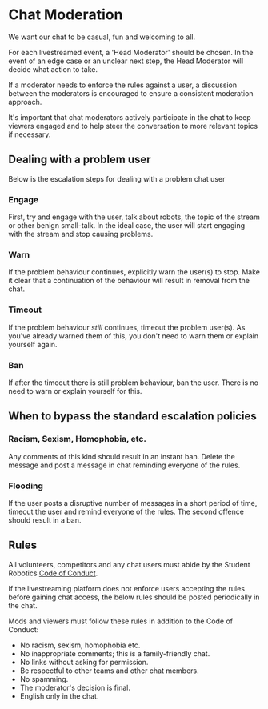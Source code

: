 # Chat Moderation

We want our chat to be casual, fun and welcoming to all.

For each livestreamed event, a 'Head Moderator' should be chosen. In the event of an edge case or an unclear next step, the Head Moderator will decide what action to take.

If a moderator needs to enforce the rules against a user, a discussion between the moderators is encouraged to ensure a consistent moderation approach.

It's important that chat moderators actively participate in the chat to keep viewers engaged and to help steer the conversation to more relevant topics if necessary.

## Dealing with a problem user

Below is the escalation steps for dealing with a problem chat user

### Engage

First, try and engage with the user, talk about robots, the topic of the stream or other benign small-talk. In the ideal case, the user will start engaging with the stream and stop causing problems.

### Warn

If the problem behaviour continues, explicitly warn the user(s) to stop. Make it clear that a continuation of the behaviour will result in removal from the chat.

### Timeout

If the problem behaviour _still_ continues, timeout the problem user(s). As you've already warned them of this, you don't need to warn them or explain yourself again.

### Ban

If after the timeout there is still problem behaviour, ban the user. There is no need to warn or explain yourself for this.

## When to bypass the standard escalation policies

### Racism, Sexism, Homophobia, etc.

Any comments of this kind should result in an instant ban. Delete the message and post a message in chat reminding everyone of the rules.

### Flooding

If the user posts a disruptive number of messages in a short period of time, timeout the user and remind everyone of the rules. The second offence should result in a ban.

## Rules

All volunteers, competitors and any chat users must abide by the Student Robotics
[Code of Conduct](https://opsmanual.studentrobotics.org/about-the-charity/code-of-conduct).

If the livestreaming platform does not enforce users accepting the rules before gaining chat access, the below rules should be posted periodically in the chat.

Mods and viewers must follow these rules in addition to the Code of Conduct:

- No racism, sexism, homophobia etc.
- No inappropriate comments; this is a family-friendly chat.
- No links without asking for permission.
- Be respectful to other teams and other chat members.
- No spamming.
- The moderator's decision is final.
- English only in the chat.

